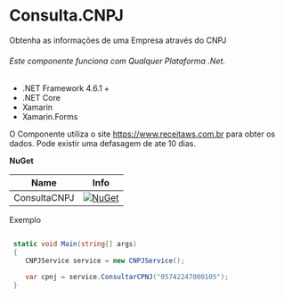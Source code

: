 # Consulta.CNPJ

Obtenha as informações de uma Empresa através do CNPJ

###### Este componente funciona com Qualquer Plataforma .Net.

* .NET Framework 4.6.1 +
* .NET Core
* Xamarin
* Xamarin.Forms

O Componente utiliza o site https://www.receitaws.com.br para obter os dados. Pode existir uma defasagem de ate 10 dias.


**NuGet**

|Name|Info|
| ------------------- | :------------------: |
|ConsultaCNPJ|[![NuGet](https://img.shields.io/badge/nuget-1.0.0-blue.svg)](https://www.nuget.org/packages/Consulta.CNPJ/)|


Exemplo

```csharp

 static void Main(string[] args)
 {
    CNPJService service = new CNPJService();

    var cpnj = service.ConsultarCPNJ("05742247000105");
 }

```
